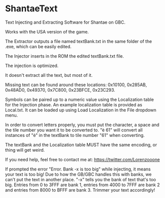 # ShantaeText
Text Injecting and Extracting Software for Shantae on GBC.

Works with the USA version of the game.

The Extractor outputs a file named textBank.txt in the same folder of the .exe, which can be easily edited.

The Injector inserts in the ROM the edited textBank.txt file.

The injection is optimized.

It doesn't extract all the text, but most of it.

Missing text can be found around these locations: 0x10100, 0x285AB, 0x48AD0, 0x49370, 0x7C800, 0x23BFCE, 0x23C293.

Symbols can be paired up to a numeric value using the Localization table for the Injection phase. An example localization table is provided as Local.txt. It can be loaded up using Load Localization in the File dropdown menu.

In order to convert letters properly, you must put the character, a space and the tile number you want it to be converted to.
"è 61" will convert all instances of "è" in the textBank to tile number "61" when converting.

The textBank and the Localization table MUST have the same encoding, or thing will get weird.

If you need help, feel free to contact me at: https://twitter.com/Lorenzooone

If prompted the error "Error. Bank -x is too big" while injecting, it means your text is too big! Due to how the GB/GBC handles this with banks, we can't put the text in another place. "-x" tells you the bank of text that's too big. Entries from 0 to 3FFF are bank 1, entries from 4000 to 7FFF are bank 2 and entries from 8000 to BFFF are bank 3. Trimmer your text accordingly!
